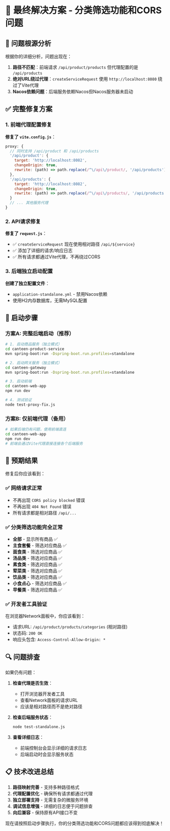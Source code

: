 # 🎯 最终解决方案 - 分类筛选功能和CORS问题

## 🔧 问题根源分析

根据你的详细分析，问题出现在：

1. **路径不匹配**：前端请求 `/api/product/products` 但代理配置的是 `/api/products`
2. **绝对URL绕过代理**：`createServiceRequest` 使用 `http://localhost:8080` 绕过了Vite代理
3. **Nacos依赖问题**：后端服务依赖Nacos但Nacos服务器未启动

## ✅ 完整修复方案

### 1. 前端代理配置修复

**修复了 `vite.config.js`**：
```javascript
proxy: {
  // 同时支持 /api/product 和 /api/products
  '/api/product': {
    target: 'http://localhost:8082',
    changeOrigin: true,
    rewrite: (path) => path.replace(/^\/api\/product/, '/api/products')
  },
  '/api/products': {
    target: 'http://localhost:8082',
    changeOrigin: true,
    rewrite: (path) => path.replace(/^\/api\/products/, '/api/products')
  }
  // ... 其他服务代理
}
```

### 2. API请求修复

**修复了 `request.js`**：
- ✅ `createServiceRequest` 现在使用相对路径 `/api/${service}`
- ✅ 添加了详细的请求/响应日志
- ✅ 所有请求都通过Vite代理，不再绕过CORS

### 3. 后端独立启动配置

**创建了独立配置文件**：
- `application-standalone.yml` - 禁用Nacos依赖
- 使用H2内存数据库，无需MySQL配置

## 🚀 启动步骤

### 方案A: 完整后端启动（推荐）

```bash
# 1. 启动商品服务（独立模式）
cd canteen-product-service
mvn spring-boot:run -Dspring-boot.run.profiles=standalone

# 2. 启动网关服务（独立模式）
cd canteen-gateway
mvn spring-boot:run -Dspring-boot.run.profiles=standalone

# 3. 启动前端
cd canteen-web-app
npm run dev

# 4. 测试验证
node test-proxy-fix.js
```

### 方案B: 仅前端代理（备用）

```bash
# 如果后端仍有问题，使用前端直连
cd canteen-web-app
npm run dev
# 前端会通过Vite代理直接连接各个后端服务
```

## 🎉 预期结果

修复后你应该看到：

### ✅ 网络请求正常
- 不再出现 `CORS policy blocked` 错误
- 不再出现 `404 Not Found` 错误
- 所有请求都是相对路径 `/api/...`

### ✅ 分类筛选功能完全正常
- **全部** - 显示所有商品 ✅
- **主食套餐** - 筛选对应商品 ✅
- **面食类** - 筛选对应商品 ✅
- **汤品类** - 筛选对应商品 ✅
- **素食类** - 筛选对应商品 ✅
- **荤菜类** - 筛选对应商品 ✅
- **饮品类** - 筛选对应商品 ✅
- **小食点心** - 筛选对应商品 ✅
- **早餐类** - 筛选对应商品 ✅

### ✅ 开发者工具验证
在浏览器Network面板中，你应该看到：
- 请求URL: `/api/product/products/categories` (相对路径)
- 状态码: `200 OK`
- 响应头包含: `Access-Control-Allow-Origin: *`

## 🔍 问题排查

如果仍有问题：

1. **检查代理是否生效**：
   - 打开浏览器开发者工具
   - 查看Network面板的请求URL
   - 应该是相对路径而不是绝对路径

2. **检查后端服务状态**：
   ```bash
   node test-standalone.js
   ```

3. **查看详细日志**：
   - 前端控制台会显示详细的请求日志
   - 后端启动时会显示服务状态

## 📋 技术改进总结

1. **路径映射完善** - 支持多种路径格式
2. **代理配置优化** - 确保所有请求都通过代理
3. **独立部署支持** - 无需复杂的微服务环境
4. **调试信息增强** - 详细的日志便于问题排查
5. **向后兼容** - 保持原有API接口不变

现在请按照启动步骤执行，你的分类筛选功能和CORS问题都应该得到彻底解决！